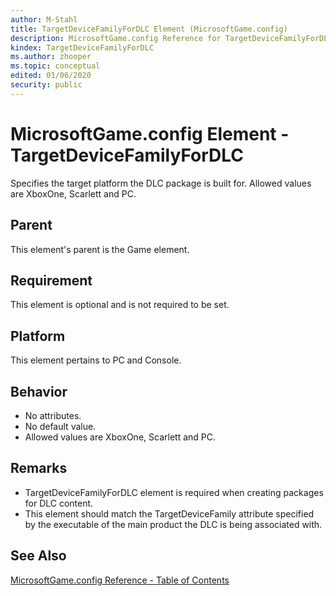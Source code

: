 ```yaml
---
author: M-Stahl
title: TargetDeviceFamilyForDLC Element (MicrosoftGame.config)
description: MicrosoftGame.config Reference for TargetDeviceFamilyForDLC Element.
kindex: TargetDeviceFamilyForDLC
ms.author: zhooper
ms.topic: conceptual
edited: 01/06/2020
security: public
---
```


# MicrosoftGame.config Element - TargetDeviceFamilyForDLC

Specifies the target platform the DLC package is built for. Allowed values are XboxOne, Scarlett and PC.

## Parent
This element's parent is the Game element.

## Requirement
This element is optional and is not required to be set. 

## Platform
This element pertains to PC and Console.

## Behavior
* No attributes.
* No default value.
* Allowed values are XboxOne, Scarlett and PC.

## Remarks
* TargetDeviceFamilyForDLC element is required when creating packages for DLC content.
* This element should match the TargetDeviceFamily attribute specified by the executable of the main product the DLC is being associated with.

## See Also
[MicrosoftGame.config Reference - Table of Contents](gc-microsoftgameconfig-toc.md)  